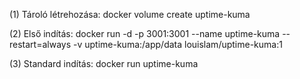 (1) Tároló létrehozása:
docker volume create uptime-kuma

(2) Első indítás:
docker run -d -p 3001:3001 --name uptime-kuma --restart=always -v uptime-kuma:/app/data louislam/uptime-kuma:1

(3) Standard indítás:
docker run uptime-kuma